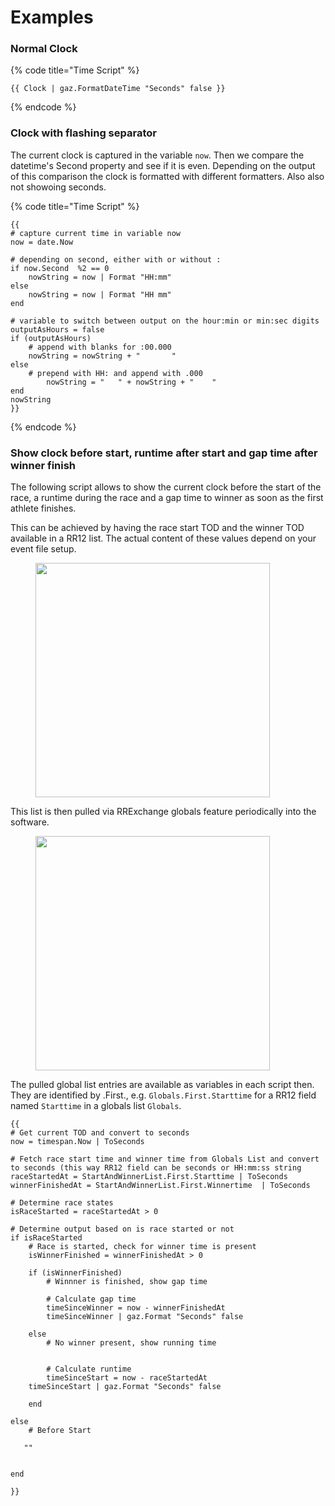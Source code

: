 # Examples

### Normal Clock

{% code title="Time Script" %}
```
{{ Clock | gaz.FormatDateTime "Seconds" false }}
```
{% endcode %}

### Clock with flashing separator <a href="#clock-with-flashing-separator" id="clock-with-flashing-separator"></a>

The current clock is captured in the variable `now`. Then we compare the datetime's Second property and see if it is even. Depending on the output of this comparison the clock is formatted with different formatters. Also also not showoing seconds.

{% code title="Time Script" %}
```
{{
# capture current time in variable now
now = date.Now

# depending on second, either with or without :
if now.Second  %2 == 0
    nowString = now | Format "HH:mm"
else
    nowString = now | Format "HH mm"
end

# variable to switch between output on the hour:min or min:sec digits 
outputAsHours = false
if (outputAsHours)
    # append with blanks for :00.000
    nowString = nowString + "       "
else 
    # prepend with HH: and append with .000
        nowString = "   " + nowString + "    "
end
nowString
}}
```
{% endcode %}

### Show clock before start, runtime after start and gap time after winner finish <a href="#use-of-globals" id="use-of-globals"></a>

The following script allows to show the current clock before the start of the race, a runtime during the race and a gap time to winner as soon as the first athlete finishes.

This can be achieved by having the race start TOD and the winner TOD available in a RR12 list. The actual content of these values depend on your event file setup.

<figure><img src="https://dbnetsoft.github.io/RaceResultExchangeDocumentation/scripting/globals_list.png" alt="" width="375"><figcaption></figcaption></figure>

This list is then pulled via RRExchange globals feature periodically into the software.

<figure><img src="https://dbnetsoft.github.io/RaceResultExchangeDocumentation/scripting/globals.png" alt="" width="375"><figcaption></figcaption></figure>

The pulled global list entries are available as variables in each script then. They are identified by .First., e.g. `Globals.First.Starttime` for a RR12 field named `Starttime` in a globals list `Globals`.

```
{{
# Get current TOD and convert to seconds
now = timespan.Now | ToSeconds

# Fetch race start time and winner time from Globals List and convert to seconds (this way RR12 field can be seconds or HH:mm:ss string
raceStartedAt = StartAndWinnerList.First.Starttime | ToSeconds
winnerFinishedAt = StartAndWinnerList.First.Winnertime  | ToSeconds

# Determine race states
isRaceStarted = raceStartedAt > 0

# Determine output based on is race started or not
if isRaceStarted 
    # Race is started, check for winner time is present    
    isWinnerFinished = winnerFinishedAt > 0

    if (isWinnerFinished)
        # Winnner is finished, show gap time

        # Calculate gap time
        timeSinceWinner = now - winnerFinishedAt
        timeSinceWinner | gaz.Format "Seconds" false

    else 
        # No winner present, show running time


        # Calculate runtime
        timeSinceStart = now - raceStartedAt
    timeSinceStart | gaz.Format "Seconds" false

    end

else 
    # Before Start

   ""


end

}}
```
